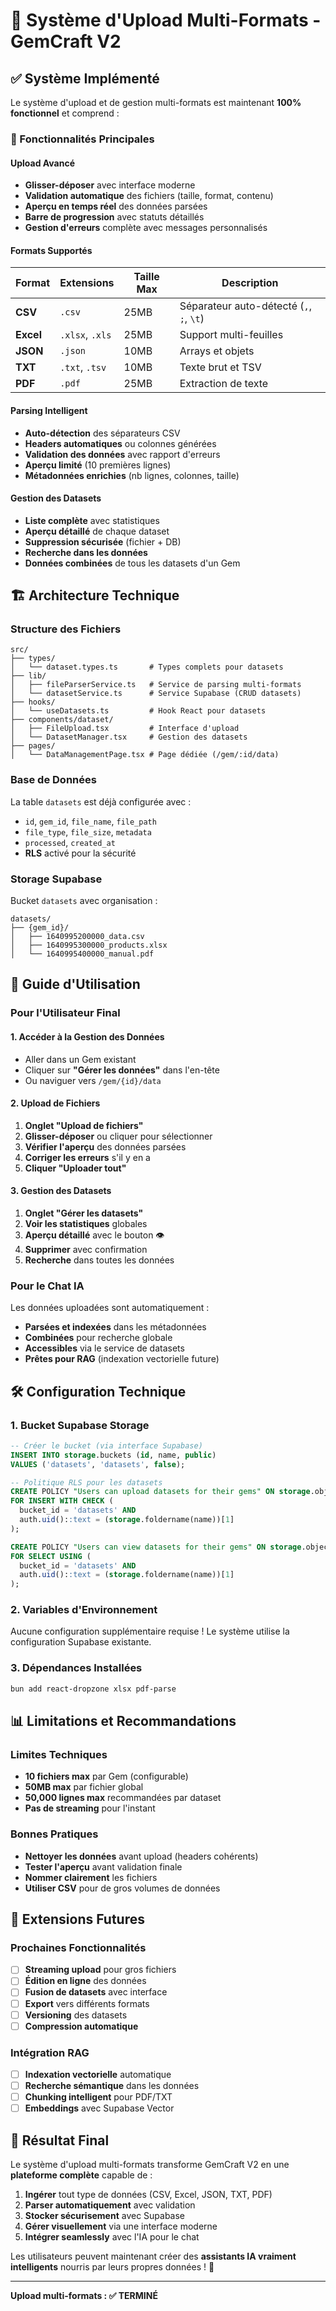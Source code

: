# 📁 Système d'Upload Multi-Formats - GemCraft V2

## ✅ Système Implémenté

Le système d'upload et de gestion multi-formats est maintenant **100% fonctionnel** et comprend :

### 🎯 Fonctionnalités Principales

#### Upload Avancé
- **Glisser-déposer** avec interface moderne
- **Validation automatique** des fichiers (taille, format, contenu)
- **Aperçu en temps réel** des données parsées
- **Barre de progression** avec statuts détaillés
- **Gestion d'erreurs** complète avec messages personnalisés

#### Formats Supportés
| Format | Extensions | Taille Max | Description |
|--------|------------|------------|-------------|
| **CSV** | `.csv` | 25MB | Séparateur auto-détecté (`,`, `;`, `\t`) |
| **Excel** | `.xlsx`, `.xls` | 25MB | Support multi-feuilles |
| **JSON** | `.json` | 10MB | Arrays et objets |
| **TXT** | `.txt`, `.tsv` | 10MB | Texte brut et TSV |
| **PDF** | `.pdf` | 25MB | Extraction de texte |

#### Parsing Intelligent
- **Auto-détection** des séparateurs CSV
- **Headers automatiques** ou colonnes générées
- **Validation des données** avec rapport d'erreurs
- **Aperçu limité** (10 premières lignes)
- **Métadonnées enrichies** (nb lignes, colonnes, taille)

#### Gestion des Datasets
- **Liste complète** avec statistiques
- **Aperçu détaillé** de chaque dataset
- **Suppression sécurisée** (fichier + DB)
- **Recherche dans les données**
- **Données combinées** de tous les datasets d'un Gem

## 🏗️ Architecture Technique

### Structure des Fichiers
```
src/
├── types/
│   └── dataset.types.ts       # Types complets pour datasets
├── lib/
│   ├── fileParserService.ts   # Service de parsing multi-formats
│   └── datasetService.ts      # Service Supabase (CRUD datasets)
├── hooks/
│   └── useDatasets.ts         # Hook React pour datasets
├── components/dataset/
│   ├── FileUpload.tsx         # Interface d'upload
│   └── DatasetManager.tsx     # Gestion des datasets
├── pages/
│   └── DataManagementPage.tsx # Page dédiée (/gem/:id/data)
```

### Base de Données
La table `datasets` est déjà configurée avec :
- `id`, `gem_id`, `file_name`, `file_path`
- `file_type`, `file_size`, `metadata`
- `processed`, `created_at`
- **RLS** activé pour la sécurité

### Storage Supabase
Bucket `datasets` avec organisation :
```
datasets/
├── {gem_id}/
│   ├── 1640995200000_data.csv
│   ├── 1640995300000_products.xlsx
│   └── 1640995400000_manual.pdf
```

## 🚀 Guide d'Utilisation

### Pour l'Utilisateur Final

#### 1. Accéder à la Gestion des Données
- Aller dans un Gem existant
- Cliquer sur **"Gérer les données"** dans l'en-tête
- Ou naviguer vers `/gem/{id}/data`

#### 2. Upload de Fichiers
1. **Onglet "Upload de fichiers"**
2. **Glisser-déposer** ou cliquer pour sélectionner
3. **Vérifier l'aperçu** des données parsées
4. **Corriger les erreurs** s'il y en a
5. **Cliquer "Uploader tout"**

#### 3. Gestion des Datasets
1. **Onglet "Gérer les datasets"**
2. **Voir les statistiques** globales
3. **Aperçu détaillé** avec le bouton 👁️
4. **Supprimer** avec confirmation
5. **Recherche** dans toutes les données

### Pour le Chat IA
Les données uploadées sont automatiquement :
- **Parsées et indexées** dans les métadonnées
- **Combinées** pour recherche globale
- **Accessibles** via le service de datasets
- **Prêtes pour RAG** (indexation vectorielle future)

## 🛠️ Configuration Technique

### 1. Bucket Supabase Storage

```sql
-- Créer le bucket (via interface Supabase)
INSERT INTO storage.buckets (id, name, public) 
VALUES ('datasets', 'datasets', false);

-- Politique RLS pour les datasets
CREATE POLICY "Users can upload datasets for their gems" ON storage.objects
FOR INSERT WITH CHECK (
  bucket_id = 'datasets' AND 
  auth.uid()::text = (storage.foldername(name))[1]
);

CREATE POLICY "Users can view datasets for their gems" ON storage.objects
FOR SELECT USING (
  bucket_id = 'datasets' AND 
  auth.uid()::text = (storage.foldername(name))[1]
);
```

### 2. Variables d'Environnement
Aucune configuration supplémentaire requise ! Le système utilise la configuration Supabase existante.

### 3. Dépendances Installées
```bash
bun add react-dropzone xlsx pdf-parse
```

## 📊 Limitations et Recommandations

### Limites Techniques
- **10 fichiers max** par Gem (configurable)
- **50MB max** par fichier global
- **50,000 lignes max** recommandées par dataset
- **Pas de streaming** pour l'instant

### Bonnes Pratiques
- **Nettoyer les données** avant upload (headers cohérents)
- **Tester l'aperçu** avant validation finale
- **Nommer clairement** les fichiers
- **Utiliser CSV** pour de gros volumes de données

## 🔮 Extensions Futures

### Prochaines Fonctionnalités
- [ ] **Streaming upload** pour gros fichiers
- [ ] **Édition en ligne** des données
- [ ] **Fusion de datasets** avec interface
- [ ] **Export** vers différents formats
- [ ] **Versioning** des datasets
- [ ] **Compression automatique**

### Intégration RAG
- [ ] **Indexation vectorielle** automatique
- [ ] **Recherche sémantique** dans les données
- [ ] **Chunking intelligent** pour PDF/TXT
- [ ] **Embeddings** avec Supabase Vector

## 🎉 Résultat Final

Le système d'upload multi-formats transforme GemCraft V2 en une **plateforme complète** capable de :

1. **Ingérer** tout type de données (CSV, Excel, JSON, TXT, PDF)
2. **Parser automatiquement** avec validation
3. **Stocker sécurisement** avec Supabase
4. **Gérer visuellement** via une interface moderne
5. **Intégrer seamlessly** avec l'IA pour le chat

Les utilisateurs peuvent maintenant créer des **assistants IA vraiment intelligents** nourris par leurs propres données ! 🚀

---

**Upload multi-formats : ✅ TERMINÉ**